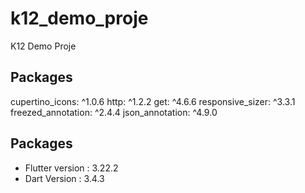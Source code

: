 # k12_demo_proje

K12 Demo Proje

## Packages

cupertino_icons: ^1.0.6
http: ^1.2.2
get: ^4.6.6
responsive_sizer: ^3.3.1
freezed_annotation: ^2.4.4
json_annotation: ^4.9.0

## Packages

- Flutter version : 3.22.2
- Dart Version : 3.4.3
